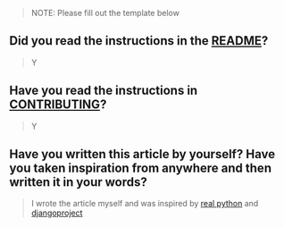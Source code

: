> NOTE: Please fill out the template below 

## Did you read the instructions in the [README](https://github.com/the-ethan-hunt/first-timers-guide/blob/master/README.md)?

> Y

## Have you read the instructions in [CONTRIBUTING](https://github.com/the-ethan-hunt/first-timers-guide/blob/master/CONTRIBUTING.md)?

> Y

## Have you written this article by yourself? Have you taken inspiration from anywhere and then written it in your words?

> I wrote the article myself and was inspired by [real python](https://realpython.com/django-setup/) and [djangoproject](https://www.djangoproject.com/start/)

